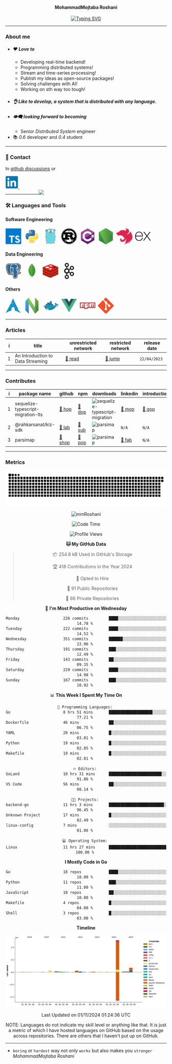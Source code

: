 <div align="center">
    
####  MohammadMojtaba Roshani
[![Typing SVG](https://readme-typing-svg.demolab.com?font=Console&size=12&pause=1000&color=000000&center=true&vCenter=true&repeat=false&width=435&lines=Distributed+System+Engineer)](https://git.io/typing-svg)
</div>

---

### About me

  - ##### ❤ Love to
    - Developing real-time backend!
    - Programming distributed systems!
    - Stream and time-series processing!
    - Publish my ideas as open-source packages!
    - Solving challenges with AI!
    - Working on sth way too tough!
  - ##### 👌 Like to develop, a system that is distributed with any language.
  - ##### 👁‍🗨 looking forward to becoming
    -  Senior *Distributed System* engineer
  - 📚 *0.6* developer and *0.4* student

---

### :call_me_hand: Contact

In [github discussions](https://github.com/mmRoshani/mmRoshani/discussions) or

<div id="badges">
  
  <a href="https://www.linkedin.com/in/mohammad-mojtaba-roshani">
    <img src="https://github.com/devicons/devicon/blob/master/icons/linkedin/linkedin-original.svg" alt="LinkedIn Badge" width="40" height="40"/>
  </a>&nbsp; 
  
</div>


<img align="right" height="" width="400em" src="https://github-readme-stats.vercel.app/api/wakatime?username=mmroshani&hide_title=true&hide_border=true&langs_count=20&bg_color=00000000&text_color=777" />

---

### :hammer_and_wrench: Languages and Tools

#### Software Engineering
<div>
  <img src="https://github.com/devicons/devicon/blob/master/icons/typescript/typescript-original.svg" title="typescript" alt="typescript" width="50" height="50"/>&nbsp;
  <img src="https://github.com/devicons/devicon/blob/master/icons/python/python-original.svg" title="Python" alt="Python" width="50" height="50"/>&nbsp;
    <img src="https://github.com/devicons/devicon/blob/master/icons/go/go-original.svg" title="GoLang" alt="Go" width="50" height="50"/>&nbsp;
    <img src="https://github.com/devicons/devicon/blob/master/icons/rust/rust-original.svg" title="RustLang" alt="Rust" width="50" height="50"/>&nbsp;
    <img src="https://github.com/devicons/devicon/blob/master/icons/csharp/csharp-original.svg" title="csharp" **alt="csharp" width="50" height="50"/>&nbsp;
  <img src="https://github.com/devicons/devicon/blob/master/icons/nodejs/nodejs-original.svg" title="node-js" **alt="node-js" width="50" height="50"/>&nbsp;
  <img src="https://github.com/devicons/devicon/blob/master/icons/nestjs/nestjs-original.svg" title="nestjs" **alt="nestjs" width="50" height="50"/>&nbsp;
    <img src="https://github.com/devicons/devicon/blob/master/icons/express/express-original.svg" title="express" **alt="express" width="50" height="50"/>&nbsp;
</div>

#### Data Engineering

<div>
<img src="https://github.com/devicons/devicon/blob/master/icons/postgresql/postgresql-original.svg" title="postgresql" **alt="postgresql" width="50" height="50"/>&nbsp;    
<img src="https://github.com/devicons/devicon/blob/master/icons/mongodb/mongodb-original.svg" title="mongodb" **alt="mongodb" width="50" height="50"/>&nbsp;
<img src="https://github.com/devicons/devicon/blob/master/icons/redis/redis-original.svg" title="redis" **alt="redis" width="50" height="50"/>&nbsp;
<img src="https://github.com/devicons/devicon/blob/master/icons/apachekafka/apachekafka-original.svg" title="kafka" **alt="kafka" width="50" height="50"/>&nbsp;
</div>


#### Others

<div>
    <img src="https://github.com/devicons/devicon/blob/master/icons/archlinux/archlinux-original.svg" title="arch linux" **alt="Endever OS" width="50" height="50"/>&nbsp;
    <img src="https://github.com/devicons/devicon/blob/master/icons/neovim/neovim-original.svg" title="neovim" **alt="nvim" width="50" height="50"/>&nbsp;
      <img src="https://github.com/devicons/devicon/blob/master/icons/docker/docker-original.svg" title="docker" **alt="docker" width="50" height="50"/>&nbsp;
  <img src="https://github.com/devicons/devicon/blob/master/icons/vuejs/vuejs-original.svg" title="vuejs" **alt="vuejs" width="50" height="50"/>&nbsp;
    <img src="https://github.com/devicons/devicon/blob/master/icons/npm/npm-original-wordmark.svg" title="npm" **alt="npm" width="50" height="50"/>&nbsp;
        <img src="https://github.com/devicons/devicon/blob/master/icons/git/git-original.svg" title="git" **alt="git" width="50" height="50"/>&nbsp;
</div>

---

### Articles

i | title | unrestricted network | restricted network | release date
--- | --- | --- | --- | ---
1 | An Introduction to Data Streaming | [ 🔗 read ](https://medium.com/@mmroshani/an-introduction-to-data-streaming-98b19d7a4a) | [ 🔗 jump ](https://mmroshani.ir/an-introduction-to-data-streaming/) | `22/04/2023`

---

### Contributes

<div align="left">
    
i | package name | github | npm | downloads | linkedin | introduction
 --- | --- | --- | --- | --- | --- | ---
1 | sequelize-typescript-migration-lts | [ 🔗 hop ](https://github.com/mmRoshani/sequelize-typescript-migration)  | [ 🔗 dop ](https://www.npmjs.com/package/sequelize-typescript-migration-lts) | ![sequelize-typescript-migration](https://img.shields.io/npm/dm/sequelize-typescript-migration.svg) | [ 🔗 mop ](https://www.linkedin.com/posts/mmroshani_sequelize-typescript-migration-lts-activity-6957411163479363584-O4SQ) | [ 🔗 gop ](https://www.youtube.com/embed/bBv75hssPKk)
2 |  @rahkarsanat/kiz-sdk | [ 🔗 lab ](https://github.com/RahkarSanat/kiz-sdk-js) | [ 🔗 sub ](https://www.npmjs.com/package/@rahkarsanat/kiz-sdk) | ![parsimap](https://img.shields.io/npm/dm/@rahkarsanat/kiz-sdk.svg) | `N/A` | `N/A`
3 | parsimap | [ 🔗 shop ](https://github.com/mmRoshani/parsimap) | [ 🔗 pop ](https://www.npmjs.com/package/parsimap) | ![parsimap](https://img.shields.io/npm/dm/parsimap.svg) | [ 🔗 fab ](https://www.linkedin.com/posts/mmroshani_parsimap-activity-7058132048963612672-ZD1E) | `N/A`


  
</div>

---

### Metrics

<div align="center">
  
![Snake animation](https://github.com/mmRoshani/mmRoshani/blob/output/github-contribution-grid-snake.svg)
    
<p> <img height="180em" src="https://github-readme-stats-git-masterrstaa-rickstaa.vercel.app/api?username=mmRoshani&show_icons=true&theme=algolia&include_all_commits=true&count_private=true" alt="mmRoshani"/> 
    </p>

<!--START_SECTION:waka-->
![Code Time](http://img.shields.io/badge/Code%20Time-2%2C206%20hrs%2054%20mins-blue)

![Profile Views](http://img.shields.io/badge/Profile%20Views-0-blue)

**🐱 My GitHub Data** 

> 📦 254.8 kB Used in GitHub's Storage 
 > 
> 🏆 418 Contributions in the Year 2024
 > 
> 💼 Opted to Hire
 > 
> 📜 91 Public Repositories 
 > 
> 🔑 66 Private Repositories 
 > 
📅 **I'm Most Productive on Wednesday** 

```text
Monday                   226 commits         ████░░░░░░░░░░░░░░░░░░░░░   14.78 % 
Tuesday                  222 commits         ████░░░░░░░░░░░░░░░░░░░░░   14.52 % 
Wednesday                351 commits         ██████░░░░░░░░░░░░░░░░░░░   22.96 % 
Thursday                 191 commits         ███░░░░░░░░░░░░░░░░░░░░░░   12.49 % 
Friday                   143 commits         ██░░░░░░░░░░░░░░░░░░░░░░░   09.35 % 
Saturday                 229 commits         ████░░░░░░░░░░░░░░░░░░░░░   14.98 % 
Sunday                   167 commits         ███░░░░░░░░░░░░░░░░░░░░░░   10.92 % 
```


📊 **This Week I Spent My Time On** 

```text
💬 Programming Languages: 
Go                       8 hrs 51 mins       ███████████████████░░░░░░   77.21 % 
Dockerfile               46 mins             ██░░░░░░░░░░░░░░░░░░░░░░░   06.75 % 
YAML                     20 mins             █░░░░░░░░░░░░░░░░░░░░░░░░   03.01 % 
Python                   19 mins             █░░░░░░░░░░░░░░░░░░░░░░░░   02.85 % 
Makefile                 19 mins             █░░░░░░░░░░░░░░░░░░░░░░░░   02.81 % 

🔥 Editors: 
GoLand                   10 hrs 31 mins      ███████████████████████░░   91.86 % 
VS Code                  56 mins             ██░░░░░░░░░░░░░░░░░░░░░░░   08.14 % 

🐱‍💻 Projects: 
backend-go               11 hrs 3 mins       ████████████████████████░   96.45 % 
Unknown Project          17 mins             █░░░░░░░░░░░░░░░░░░░░░░░░   02.49 % 
linux-config             7 mins              ░░░░░░░░░░░░░░░░░░░░░░░░░   01.06 % 

💻 Operating System: 
Linux                    11 hrs 27 mins      █████████████████████████   100.00 % 
```

**I Mostly Code in Go** 

```text
Go                       18 repos            ████░░░░░░░░░░░░░░░░░░░░░   18.00 % 
Python                   11 repos            ███░░░░░░░░░░░░░░░░░░░░░░   11.00 % 
JavaScript               10 repos            ██░░░░░░░░░░░░░░░░░░░░░░░   10.00 % 
Makefile                 4 repos             █░░░░░░░░░░░░░░░░░░░░░░░░   04.00 % 
Shell                    3 repos             █░░░░░░░░░░░░░░░░░░░░░░░░   03.00 % 
```



**Timeline**

![Lines of Code chart](https://raw.githubusercontent.com/mmRoshani/mmRoshani/main/assets/bar_graph.png)


 Last Updated on 01/11/2024 01:24:36 UTC
<!--END_SECTION:waka-->

<p>
    NOTE: Languages do not indicate my skill level or anything like that. It is just a metric of which I have hosted languages on GitHub based on the usage across repositories. There are others that I haven't put up on GitHub.
</p>

</div>
 
---
    
- `boring` or `hardest` way not only `works` but also makes you `stronger` *MohammadMojtaba Roshani*
